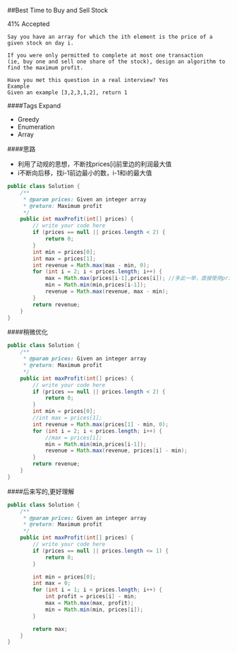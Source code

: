 ##Best Time to Buy and Sell Stock

41% Accepted

	Say you have an array for which the ith element is the price of a given stock on day i.

	If you were only permitted to complete at most one transaction
    (ie, buy one and sell one share of the stock), design an algorithm to find the maximum profit.

	Have you met this question in a real interview? Yes
	Example
	Given an example [3,2,3,1,2], return 1

####Tags Expand
- Greedy
- Enumeration
- Array

####思路
- 利用了动规的思想，不断找prices[i]前里边的利润最大值
- i不断向后移，找i-1前边最小的数，i-1和i的最大值

```java
public class Solution {
    /**
     * @param prices: Given an integer array
     * @return: Maximum profit
     */
    public int maxProfit(int[] prices) {
        // write your code here
        if (prices == null || prices.length < 2) {
            return 0;
        }
        int min = prices[0];
        int max = prices[1];
        int revenue = Math.max(max - min, 0);
        for (int i = 2; i < prices.length; i++) {
            max = Math.max(prices[i-1],prices[i]); //多此一举，直接使用prices[i]就可以
            min = Math.min(min,prices[i-1]);
            revenue = Math.max(revenue, max - min);
        }
        return revenue;
    }
}

```

####稍微优化
```java
public class Solution {
    /**
     * @param prices: Given an integer array
     * @return: Maximum profit
     */
    public int maxProfit(int[] prices) {
        // write your code here
        if (prices == null || prices.length < 2) {
            return 0;
        }
        int min = prices[0];
        //int max = prices[1];
        int revenue = Math.max(prices[1] - min, 0);
        for (int i = 2; i < prices.length; i++) {
            //max = prices[i];
            min = Math.min(min,prices[i-1]);
            revenue = Math.max(revenue, prices[i] - min);
        }
        return revenue;
    }
}

```
####后来写的,更好理解
```java
public class Solution {
    /**
     * @param prices: Given an integer array
     * @return: Maximum profit
     */
    public int maxProfit(int[] prices) {
        // write your code here
        if (prices == null || prices.length <= 1) {
            return 0;
        }

        int min = prices[0];
        int max = 0;
        for (int i = 1; i < prices.length; i++) {
            int profit = prices[i] - min;
            max = Math.max(max, profit);
            min = Math.min(min, prices[i]);
        }

        return max;
    }
}
```
